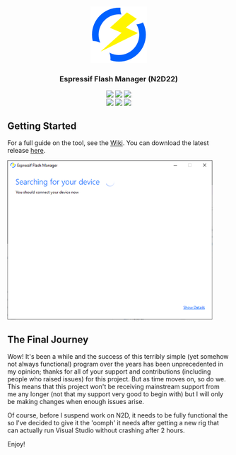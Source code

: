   <p align="center">
    <img height=128 width=auto src="./github/icon.png"/>
  </p>
  <h3 align="center">
    Espressif Flash Manager (N2D22)
  </h3>
  <p align="center">
    <img src="https://img.shields.io/static/v1?label=Build&message=Passing&color=limegreen&style=flat-square&logo=visualstudio"/>
    <img src="https://img.shields.io/static/v1?label=Update&message=RC1&color=orange&style=flat-square"/>
    <img src="https://img.shields.io/static/v1?label=Last%20Update&message=18th%20Sept%202021&color=dodgerblue&style=flat-square"/>
    <br>
    <img src="https://img.shields.io/github/watchers/pseudo8086/n2d?label=Watchers&style=flat-square&logo=github">
    <img src="https://img.shields.io/github/stars/pseudo8086/n2d?label=Stars&style=flat-square&logo=github">
    <img src="https://img.shields.io/github/forks/pseudo8086/n2d?label=Forks&style=flat-square&logo=github">
  </p>

## Getting Started
For a full guide on the tool, see the [Wiki](https://github.com/pseudo8086/n2d/wiki). You can download the latest release [here](https://github.com/pseudo8086/n2d/releases).

<img height=360 width=auto src="./github/n2d-main.png"/>


## The Final Journey
Wow! It's been a while and the success of this terribly simple (yet somehow not always functional) program over the years has been unprecedented in my opinion; thanks for all of your support and contributions (including people who raised issues) for this project. But as time moves on, so do we. This means that this project won't be receiving mainstream support from me any longer (not that my support very good to begin with) but I will only be making changes when enough issues arise.

Of course, before I suspend work on N2D, it needs to be fully functional the so I've decided to give it the 'oomph' it needs after getting a new rig that can actually run Visual Studio without crashing after 2 hours.

Enjoy!
  


